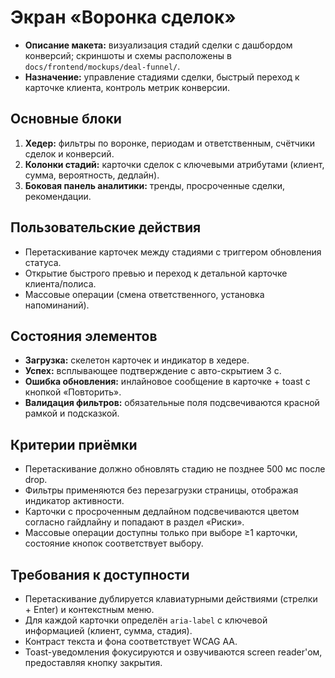 # Экран «Воронка сделок»

- **Описание макета:** визуализация стадий сделки с дашбордом конверсий; скриншоты и схемы расположены в `docs/frontend/mockups/deal-funnel/`.
- **Назначение:** управление стадиями сделки, быстрый переход к карточке клиента, контроль метрик конверсии.

## Основные блоки
1. **Хедер:** фильтры по воронке, периодам и ответственным, счётчики сделок и конверсий.
2. **Колонки стадий:** карточки сделок с ключевыми атрибутами (клиент, сумма, вероятность, дедлайн).
3. **Боковая панель аналитики:** тренды, просроченные сделки, рекомендации.

## Пользовательские действия
- Перетаскивание карточек между стадиями с триггером обновления статуса.
- Открытие быстрого превью и переход к детальной карточке клиента/полиса.
- Массовые операции (смена ответственного, установка напоминаний).

## Состояния элементов
- **Загрузка:** скелетон карточек и индикатор в хедере.
- **Успех:** всплывающее подтверждение с авто-скрытием 3 с.
- **Ошибка обновления:** инлайновое сообщение в карточке + toast с кнопкой «Повторить».
- **Валидация фильтров:** обязательные поля подсвечиваются красной рамкой и подсказкой.

## Критерии приёмки
- Перетаскивание должно обновлять стадию не позднее 500 мс после drop.
- Фильтры применяются без перезагрузки страницы, отображая индикатор активности.
- Карточки с просроченным дедлайном подсвечиваются цветом согласно гайдлайну и попадают в раздел «Риски».
- Массовые операции доступны только при выборе ≥1 карточки, состояние кнопок соответствует выбору.

## Требования к доступности
- Перетаскивание дублируется клавиатурными действиями (стрелки + Enter) и контекстным меню.
- Для каждой карточки определён `aria-label` с ключевой информацией (клиент, сумма, стадия).
- Контраст текста и фона соответствует WCAG AA.
- Toast-уведомления фокусируются и озвучиваются screen reader'ом, предоставляя кнопку закрытия.
